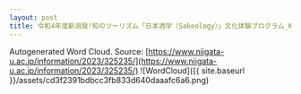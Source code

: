 ```yaml
---
layout: post
title: 令和4年度新潟発!知のツーリズム「⽇本酒学（Sakeology）」⽂化体験プログラム_Knowledge-based_Tourism_of_Sakeology:_(Exploring_Niigata_Sake)
---
```

Autogenerated Word Cloud.
Source\: [https://www.niigata-u.ac.jp/information/2023/325235/](https://www.niigata-u.ac.jp/information/2023/325235/)
![WordCloud]({{ site.baseurl }}/assets/cd3f2391bdbcc3fb833d640daaafc6a6.png)